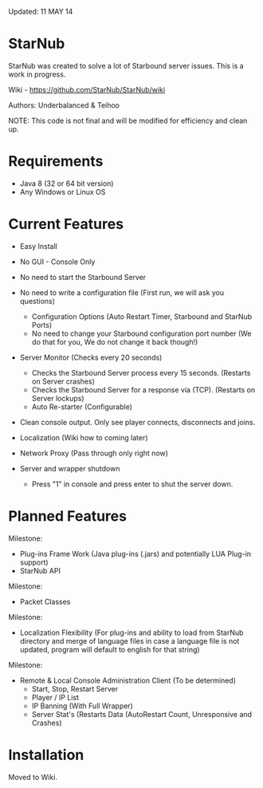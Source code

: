 Updated: 11 MAY 14

StarNub
=======
StarNub was created to solve a lot of Starbound server issues. This is a work in progress.

Wiki - https://github.com/StarNub/StarNub/wiki

Authors: Underbalanced & Teihoo

NOTE: This code is not final and will be modified for efficiency and clean up.

Requirements
============
- Java 8 (32 or 64 bit version)
- Any Windows or Linux OS

Current Features
========
- Easy Install
- No GUI - Console Only
- No need to start the Starbound Server
- No need to write a configuration file (First run, we will ask you questions)
	- Configuration Options (Auto Restart Timer, Starbound and StarNub Ports)
	- No need to change your Starbound configuration port number (We do that for you, We do not change it back though!)
- Server Monitor (Checks every 20 seconds)
	- Checks the Starbound Server process every 15 seconds. (Restarts on Server crashes)
	- Checks the Starbound Server for a response via (TCP). (Restarts on Server lockups)
	- Auto Re-starter (Configurable)
- Clean console output. Only see player connects, disconnects and joins.
- Localization (Wiki how to coming later)
- Network Proxy (Pass through only right now)

- Server and wrapper shutdown
	- Press "1" in console and press enter to shut the server down. 
	
Planned Features
================
Milestone:
- Plug-ins Frame Work (Java plug-ins (.jars) and potentially LUA Plug-in support)
- StarNub API

Milestone:
- Packet Classes
	
Milestone:
- Localization Flexibility (For plug-ins and ability to load from StarNub directory and merge of language files in case a language file is not updated, program will default to english for that string)
	
Milestone:
- Remote & Local Console Administration Client (To be determined)
	- Start, Stop, Restart Server
	- Player / IP List 
	- IP Banning (With Full Wrapper)
	- Server Stat's (Restarts Data (AutoRestart Count, Unresponsive and Crashes)
	
Installation
============
Moved to Wiki.
